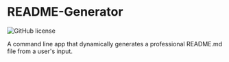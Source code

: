 # README-Generator

![GitHub license](https://img.shields.io/badge/license-MIT-blue.svg)

A command line app that dynamically generates a professional README.md file from a user's input.
